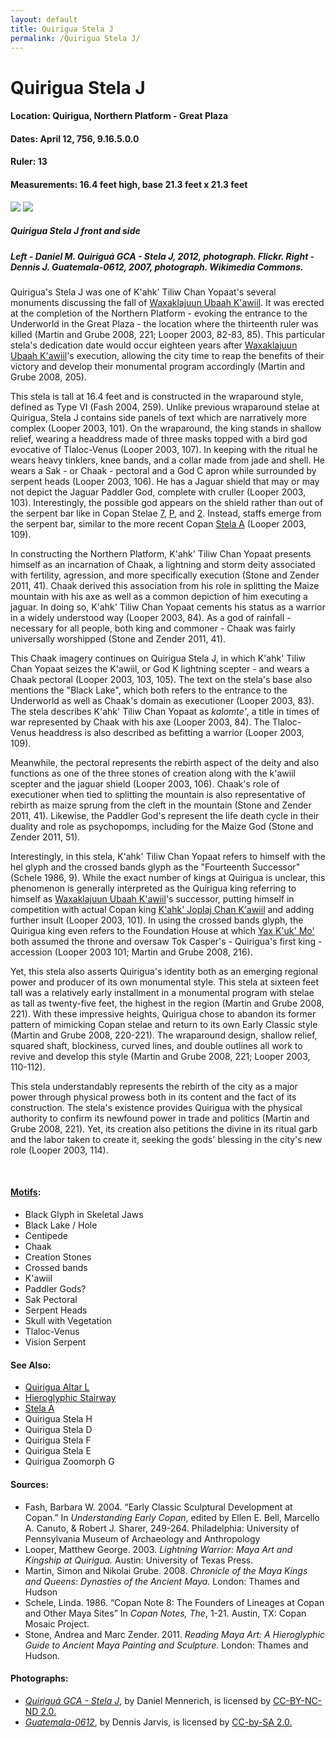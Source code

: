 ```yaml
---
layout: default
title: Quirigua Stela J
permalink: /Quirigua Stela J/
---
```


# Quirigua Stela J

#### <strong>Location</strong>: Quirigua, Northern Platform -  Great Plaza
#### <strong>Dates</strong>: April 12, 756, 9.16.5.0.0
#### <strong>Ruler</strong>: 13
#### <strong>Measurements</strong>: 16.4 feet high, base 21.3 feet x 21.3 feet

<p class="float">
<img src="{{site.baseurl}}/images/q-stela-j-mennerich.jpg">
<img src="{{site.baseurl}}/images/q-stela-j-jarvis.jpg">
</p>

##### <strong><em>Quirigua Stela J front and side</em></strong>

##### <em>Left - Daniel M. <cite>Quiriguá GCA - Stela J</cite>, 2012, photograph. Flickr. Right - Dennis J. <cite>Guatemala-0612</cite>, 2007, photograph. Wikimedia Commons.</em>

Quirigua's Stela J was one of K'ahk' Tiliw Chan Yopaat's several monuments discussing the fall of <a href="{{site.baseurl}}/waxaklajuun-ubaah-kawiil">Waxaklajuun Ubaah K'awiil</a>. It was erected at the completion of the Northern Platform - evoking the entrance to the Underworld in the Great Plaza - the location where the thirteenth ruler was killed (Martin and Grube 2008, 221; Looper 2003, 82-83, 85). This particular stela's dedication date would occur eighteen years after <a href="{{site.baseurl}}/waxaklajuun-ubaah-kawiil">Waxaklajuun Ubaah K'awiil</a>'s execution, allowing the city time to reap the benefits of their victory and develop their monumental program accordingly (Martin and Grube 2008, 205).

This stela is tall at 16.4 feet and is constructed in the wraparound style, defined as Type VI (Fash 2004, 259). Unlike previous wraparound stelae at Quirigua, Stela J contains side panels of text which are narratively more complex (Looper 2003, 101). On the wraparound, the king stands in shallow relief, wearing a headdress made of three masks topped with a bird god evocative of Tlaloc-Venus (Looper 2003, 107). In keeping with the ritual he wears heavy tinklers, knee bands, and a collar made from jade and shell. He wears a Sak - or Chaak - pectoral and a God C apron while surrounded by serpent heads (Looper 2003, 106). He has a Jaguar shield that may or may not depict the Jaguar Paddler God, complete with cruller (Looper 2003, 103). Interestingly, the possible god appears on the shield rather than out of the serpent bar like in Copan Stelae <a href="{{site.baseurl}}/stela-7">7</a>, <a href="{{site.baseurl}}/stela-p">P</a>, and <a href="{{site.baseurl}}/stela-2">2</a>. Instead, staffs emerge from the serpent bar, similar to the more recent Copan <a href="{{site.baseurl}}/stela-a">Stela A</a> (Looper 2003, 109).

In constructing the Northern Platform, K'ahk' Tiliw Chan Yopaat presents himself as an incarnation of Chaak, a lightning and storm deity associated with fertility, agression, and more specifically execution (Stone and Zender 2011, 41). Chaak derived this association from his role in splitting the Maize mountain with his axe as well as a common depiction of him executing a jaguar. In doing so, K'ahk' Tiliw Chan Yopaat cements his status as a warrior in a widely understood way (Looper 2003, 84). As a god of rainfall - necessary for all people, both king and commoner - Chaak was fairly universally worshipped (Stone and Zender 2011, 41).

This Chaak imagery continues on Quirigua Stela J, in which K'ahk' Tiliw Chan Yopaat seizes the K'awiil, or God K lightning scepter - and wears a Chaak pectoral (Looper 2003, 103, 105). The text on the stela's base also mentions the "Black Lake", which both refers to the entrance to the Underworld as well as Chaak's domain as executioner (Looper 2003, 83). The stela describes K'ahk' Tiliw Chan Yopaat as <em>kalomte'</em>, a title in times of war represented by Chaak with his axe (Looper 2003, 84). The Tlaloc-Venus headdress is also described as befitting a warrior (Looper 2003, 109).

Meanwhile, the pectoral represents the rebirth aspect of the deity and also functions as one of the three stones of creation along with the k'awiil scepter and the jaguar shield (Looper 2003, 106). Chaak's role of executioner when tied to splitting the mountain is also representative of rebirth as maize sprung from the cleft in the mountain (Stone and Zender 2011, 41). Likewise, the Paddler God's represent the life death cycle in their duality and role as psychopomps, including for the Maize God (Stone and Zender 2011, 51).  

Interestingly, in this stela, K'ahk' Tiliw Chan Yopaat refers to himself with the hel glyph and the crossed bands glyph as the "Fourteenth Successor" (Schele 1986, 9). While the exact number of kings at Quirigua is unclear, this phenomenon is generally interpreted as the Quirigua king referring to himself as <a href="{{site.baseurl}}/waxaklajuun-ubaah-kawiil">Waxaklajuun Ubaah K'awiil</a>'s successor, putting himself in competition with actual Copan king <a href="{{site.baseurl}}/kahk-joplaj-chan-kawiil">K'ahk' Joplaj Chan K'awiil</a> and adding further insult (Looper 2003, 101). In using the crossed bands glyph, the Quirigua king even refers to the Foundation House at which <a href="{{site.baseurl}}/yax-kuk-mo">Yax K'uk' Mo'</a> both assumed the throne and oversaw Tok Casper's - Quirigua's first king - accession (Looper 2003 101; Martin and Grube 2008, 216).

Yet, this stela also asserts Quirigua's identity both as an emerging regional power and producer of its own monumental style. This stela at sixteen feet tall was a relatively early installment in a monumental program with stelae as tall as twenty-five feet, the highest in the region (Martin and Grube 2008, 221). With these impressive heights, Quirigua chose to abandon its former pattern of mimicking Copan stelae and return to its own Early Classic style (Martin and Grube 2008, 220-221). The wraparound design, shallow relief, squared shaft, blockiness, curved lines, and double outlines all work to revive and develop this style (Martin and Grube 2008, 221; Looper 2003, 110-112).

This stela understandably represents the rebirth of the city as a major power through physical prowess both in its content and the fact of its construction. The stela's existence provides Quirigua with the physical authority to confirm its newfound power in trade and  politics (Martin and Grube 2008, 221). Yet, its creation also petitions the divine in its ritual garb and the labor taken to create it, seeking the gods' blessing in the city's new role (Looper 2003, 114).

<br>       

#### <strong><a href="{{site.baseurl}}/motif-glossary">Motifs</a></strong>:
<ul>
<li>Black Glyph in Skeletal Jaws</li>
<li>Black Lake / Hole</li>
<li>Centipede</li>
<li>Chaak</li>
<li>Creation Stones</li>
<li>Crossed bands</li>
<li>K'awiil</li>
<li>Paddler Gods?</li>
<li>Sak Pectoral</li>
<li>Serpent Heads</li>
<li>Skull with Vegetation</li>
<li>Tlaloc-Venus</li>
<li>Vision Serpent</li>
</ul>

#### <strong>See Also</strong>:
<ul>
<li><a href="{{site.baseurl}}/quirigua-altar-l">Quirigua Altar L</a></li>
<li><a href="{{site.baseurl}}/hieroglyphic-stairway">Hieroglyphic Stairway</a></li>
<li><a href="{{site.baseurl}}/stela-a">Stela A</a>
<li>Quirigua Stela H</li>
<li>Quirigua Stela D</li>
<li>Quirigua Stela F</li>
<li>Quirigua Stela E</li>
<li>Quirigua Zoomorph G</li>
</ul>

#### <strong>Sources</strong>:
<ul>
<li>Fash, Barbara W. 2004. “Early Classic Sculptural Development at Copan.” In <cite>Understanding Early Copan</cite>, edited by Ellen E. Bell, Marcello A. Canuto, & Robert J. Sharer, 249-264. Philadelphia: University of Pennsylvania Museum of Archaeology and Anthropology</li>
<li>Looper, Matthew George. 2003. <cite>Lightning Warrior: Maya Art and Kingship at Quirigua.</cite> Austin: University of Texas Press.</li>
<li>Martin, Simon and Nikolai Grube. 2008. <cite>Chronicle of the Maya Kings and Queens: Dynasties of the Ancient Maya.</cite> London: Thames and Hudson</li>
<li>Schele, Linda. 1986. “Copan Note 8: The Founders of Lineages at Copan and Other Maya Sites” In <cite>Copan Notes, The</cite>, 1-21. Austin, TX: Copan Mosaic Project.</li>
<li>Stone, Andrea and Marc Zender. 2011. <cite>Reading Maya Art: A Hieroglyphic Guide to Ancient Maya Painting and Sculpture</cite>. London: Thames and Hudson.</li>
</ul>

#### <strong>Photographs</strong>:
<ul>
<li><a href="https://www.flickr.com/photos/danielmennerich/8463997691/in/photolist-dTWcCF-2ibsDx1-dDtPeu-2ibvZTQ-2ibv2AP-2ibv1aC-2ibw13H-2hToZEP-2hTq333-4nBokD-8M6Leb-7SwsSw-7StaLr-wKydRQ-7Swpy5-7SwuWU-8M3H5e-7StcQa-7St9yV-w69DpN-owmpC8-vuZ7pK-wKFMVk-2dCKgKs-wKyTd7-w69TES-7SwwZs-vsFzYb-Hk2o3R-7Sww2W-7SvPaq-7SvRUj-7SDFUn-7SvQtL-7SDHP4-uxYwUC-vdpk6f-vurKEh-Hk2uGx-oeSNQr-otPLm9-odeVWy-ouwGsy-ouJLtg-owug7K-ouwnz3-od6HYG-ouySpw"><cite>Quiriguá GCA - Stela J</cite></a>, by Daniel Mennerich, is licensed by <a href="https://creativecommons.org/licenses/by-nc-nd/2.0/">CC-BY-NC-ND 2.0.</a></li>
<li><a href="https://commons.wikimedia.org/wiki/File:Flickr_-_archer10_(Dennis)_-_Guatemala-0612.jpg"><cite>Guatemala-0612</cite></a>, by Dennis Jarvis, is licensed by <a href="https://creativecommons.org/licenses/by-sa/2.0/">CC-by-SA 2.0.</a></li>
</ul>

